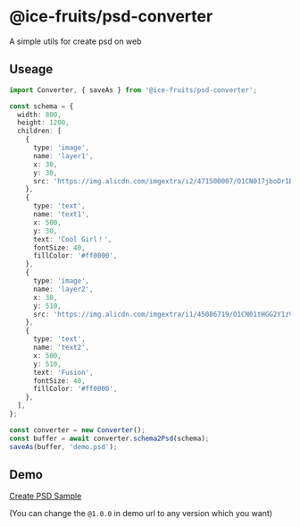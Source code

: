 # @ice-fruits/psd-converter

A simple utils for create psd on web

## Useage

```typescript
import Converter, { saveAs } from '@ice-fruits/psd-converter';

const schema = {
  width: 800,
  height: 1200,
  children: [
    {
      type: 'image',
      name: 'layer1',
      x: 30,
      y: 30,
      src: 'https://img.alicdn.com/imgextra/i2/471500007/O1CN017jboDr1BvFacfFmg1_!!0-saturn_solar.jpg_468x468q75.jpg',
    },
    {
      type: 'text',
      name: 'text1',
      x: 500,
      y: 30,
      text: 'Cool Girl！',
      fontSize: 40,
      fillColor: '#ff0000',
    },
    {
      type: 'image',
      name: 'layer2',
      x: 30,
      y: 510,
      src: 'https://img.alicdn.com/imgextra/i1/45086719/O1CN01tHGG2Y1zVLsDaFgo3_!!0-saturn_solar.jpg_468x468q75.jpg',
    },
    {
      type: 'text',
      name: 'text2',
      x: 500,
      y: 510,
      text: 'Fusion',
      fontSize: 40,
      fillColor: '#ff0000',
    },
  ],
};

const converter = new Converter();
const buffer = await converter.schema2Psd(schema);
saveAs(buffer, 'demo.psd');
```

## Demo

[Create PSD Sample](https://unpkg.com/@ice-fruits/psd-converter@1.0.0/build/index.html)

(You can change the `@1.0.0` in demo url to any version which you want)
